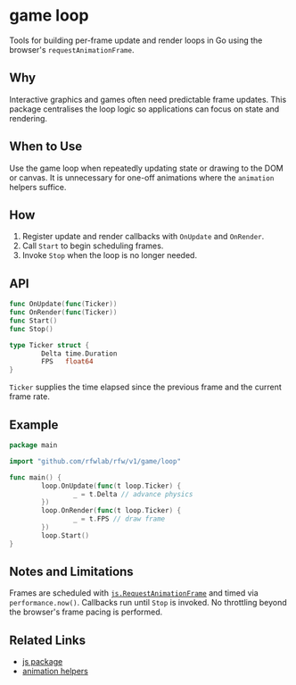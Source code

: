 # game loop

Tools for building per-frame update and render loops in Go using the
browser's `requestAnimationFrame`.

## Why

Interactive graphics and games often need predictable frame updates.
This package centralises the loop logic so applications can focus on
state and rendering.

## When to Use

Use the game loop when repeatedly updating state or drawing to the DOM
or canvas. It is unnecessary for one-off animations where the
`animation` helpers suffice.

## How

1. Register update and render callbacks with `OnUpdate` and `OnRender`.
2. Call `Start` to begin scheduling frames.
3. Invoke `Stop` when the loop is no longer needed.

## API

```go
func OnUpdate(func(Ticker))
func OnRender(func(Ticker))
func Start()
func Stop()

type Ticker struct {
        Delta time.Duration
        FPS   float64
}
```

`Ticker` supplies the time elapsed since the previous frame and the
current frame rate.

## Example

```go
package main

import "github.com/rfwlab/rfw/v1/game/loop"

func main() {
        loop.OnUpdate(func(t loop.Ticker) {
                _ = t.Delta // advance physics
        })
        loop.OnRender(func(t loop.Ticker) {
                _ = t.FPS // draw frame
        })
        loop.Start()
}
```

## Notes and Limitations

Frames are scheduled with [`js.RequestAnimationFrame`](./js.md#requestanimationframe)
and timed via `performance.now()`. Callbacks run until `Stop` is invoked.
No throttling beyond the browser's frame pacing is performed.

## Related Links

- [js package](./js.md)
- [animation helpers](./animation.md)
